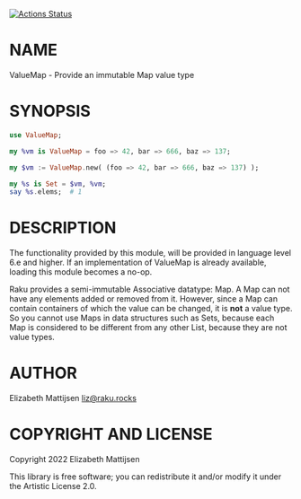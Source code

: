 [![Actions Status](https://github.com/lizmat/ValueMap/workflows/test/badge.svg)](https://github.com/lizmat/ValueMap/actions)

NAME
====

ValueMap - Provide an immutable Map value type

SYNOPSIS
========

```raku
use ValueMap;

my %vm is ValueMap = foo => 42, bar => 666, baz => 137;

my $vm := ValueMap.new( (foo => 42, bar => 666, baz => 137) );

my %s is Set = $vm, %vm;
say %s.elems;  # 1
```

DESCRIPTION
===========

The functionality provided by this module, will be provided in language level 6.e and higher. If an implementation of ValueMap is already available, loading this module becomes a no-op.

Raku provides a semi-immutable Associative datatype: Map. A Map can not have any elements added or removed from it. However, since a Map can contain containers of which the value can be changed, it is **not** a value type. So you cannot use Maps in data structures such as Sets, because each Map is considered to be different from any other List, because they are not value types.

AUTHOR
======

Elizabeth Mattijsen <liz@raku.rocks>

COPYRIGHT AND LICENSE
=====================

Copyright 2022 Elizabeth Mattijsen

This library is free software; you can redistribute it and/or modify it under the Artistic License 2.0.

